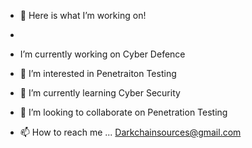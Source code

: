 - 👋 Here is what I’m working on! 
- 

-    I’m currently working on Cyber Defence 
- 👀 I’m interested in Penetraiton Testing 
- 🌱 I’m currently learning Cyber Security
- 💞️ I’m looking to collaborate on Penetration Testing 
- 📫 How to reach me ... Darkchainsources@gmail.com

